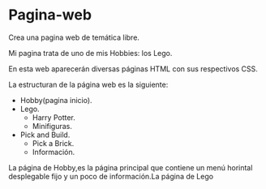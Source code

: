 # Pagina-web


Crea una pagina web de temática libre.

Mi pagina trata de uno de mis Hobbies: los Lego.

En esta web aparecerán diversas páginas HTML con sus respectivos CSS.

La estructuran de la página web es la siguiente:

- Hobby(pagina inicio).
- Lego.
  - Harry Potter.
  - Minifiguras.
- Pick and Build.
  - Pick a Brick.
  - Información.



La página de Hobby,es la página principal que contiene un menú horintal desplegable fijo y un poco de información.La página de Lego 
